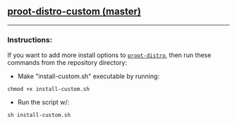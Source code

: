 ## [proot-distro-custom (master)](https://github.com/IsDefinitelyUser/proot-distro-custom)
***

### Instructions:

If you want to add more install options to [`proot-distro`](https://github.com/termux/proot-distro), then run these commands from the repository directory:


*	Make "install-custom.sh" executable by running:

`chmod +x install-custom.sh`
*	Run the script w/:

`sh install-custom.sh`